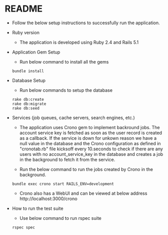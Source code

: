 # README

* Follow the below setup instructions to successfully run the application.

* Ruby version
	* The application is developed using Ruby 2.4 and Rails 5.1

* Application Gem Setup
	* Run below command to install all the gems
	```
	bundle install
	```

* Database Setup
	* Run below commands to setup the database
	```
	rake db:create
	rake db:migrate
	rake db:seed
	```

* Services (job queues, cache servers, search engines, etc.)
	* The application uses Crono gem to implement backround jobs. The account service key is fetched as soon as the user record is created as a callback. If the service is down for unkown reason we have a null value in the database and the Crono configuration as defined in "cronotab.rb" file kicksoff every 10.seconds to check if there are any users with no account_service_key in the database and creates a job in the background to fetch it from the service.

	* Run the below command to run the jobs created by Crono in the background.
	```
	bundle exec crono start RAILS_ENV=development
	```

	* Crono also has a WebUI and can be viewed at below address
	http://localhost:3000/crono

* How to run the test suite
	* Use below command to run rspec suite
	```
	rspec spec
	```